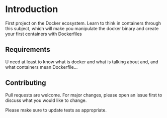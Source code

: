 # Introduction

First project on the Docker ecosystem. Learn to think in containers through this subject, which will make you manipulate the docker binary and create your first containers with Dockerfiles

## Requirements

U need at least to know what is docker and what is talking about and, and what containers mean Dockerfile...




## Contributing
Pull requests are welcome. For major changes, please open an issue first to discuss what you would like to change.

Please make sure to update tests as appropriate.
